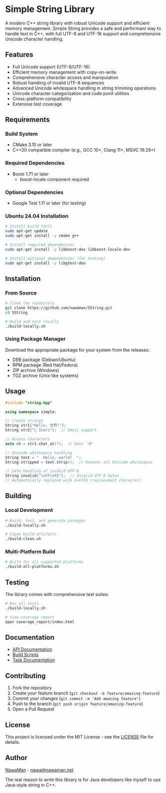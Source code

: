 # Simple String Library

A modern C++ string library with robust Unicode support and efficient memory management. Simple String provides a safe and performant way to handle text in C++, with full UTF-8 and UTF-16 support and comprehensive Unicode character handling.

## Features
- Full Unicode support (UTF-8/UTF-16)
- Efficient memory management with copy-on-write
- Comprehensive character access and manipulation
- Robust handling of invalid UTF-8 sequences
- Advanced Unicode whitespace handling in string trimming operations
- Unicode character categorization and code point utilities
- Cross-platform compatibility
- Extensive test coverage

## Requirements

### Build System
- CMake 3.10 or later
- C++20 compatible compiler (e.g., GCC 10+, Clang 11+, MSVC 19.29+)

### Required Dependencies
- Boost 1.71 or later
  - boost-locale component required

### Optional Dependencies
- Google Test 1.11 or later (for testing)

### Ubuntu 24.04 Installation
```bash
# Install build tools
sudo apt-get update
sudo apt-get install -y cmake g++

# Install required dependencies
sudo apt-get install -y libboost-dev libboost-locale-dev

# Install optional dependencies (for testing)
sudo apt-get install -y libgtest-dev
```

## Installation

### From Source
```bash
# Clone the repository
git clone https://github.com/nawaman/SString.git
cd SString

# Build and test locally
./build-locally.sh
```

### Using Package Manager
Download the appropriate package for your system from the releases:
- DEB package (Debian/Ubuntu)
- RPM package (Red Hat/Fedora)
- ZIP archive (Windows)
- TGZ archive (Unix-like systems)

## Usage
```cpp
#include "string.hpp"

using namespace simple;

// Create strings
String str1{"Hello, 世界!"};
String str2{"🌟 Stars"};  // Emoji support

// Access characters
auto ch = str1.char_at(7);  // Gets '世'

// Unicode whitespace handling
String text = "  Hello, world!  ";
String stripped = text.strip();  // Removes all Unicode whitespace

// Safe handling of invalid UTF-8
String invalid{"\xFF\xFE"};  // Invalid UTF-8 bytes
// Automatically replaced with U+FFFD (replacement character)
```

## Building

### Local Development
```bash
# Build, test, and generate packages
./build-locally.sh

# Clean build artifacts
./build-clean.sh
```

### Multi-Platform Build
```bash
# Build for all supported platforms
./build-all-platforms.sh
```

## Testing
The library comes with comprehensive test suites:
```bash
# Run all tests
./build-locally.sh

# View coverage report
open coverage_report/index.html
```

## Documentation
- [API Documentation](docs/api/README.md)
- [Build Scripts](docs/scripts/build-locally.md)
- [Task Documentation](docs/tasks/)

## Contributing
1. Fork the repository
2. Create your feature branch (`git checkout -b feature/amazing-feature`)
3. Commit your changes (`git commit -m 'Add amazing feature'`)
4. Push to the branch (`git push origin feature/amazing-feature`)
5. Open a Pull Request

## License
This project is licensed under the MIT License - see the [LICENSE](LICENSE) file for details.

## Author
[NawaMan](https://github.com/nawaman) - nawa@nawaman.net

The real reason to write this library is for Java developers like myself to use Java-style string in C++.